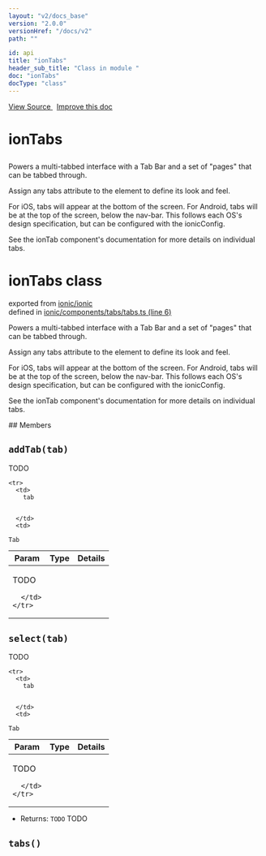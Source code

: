 ```yaml
---
layout: "v2/docs_base"
version: "2.0.0"
versionHref: "/docs/v2"
path: ""

id: api
title: "ionTabs"
header_sub_title: "Class in module "
doc: "ionTabs"
docType: "class"
---
```



<div class="improve-docs">
  <a href='http://github.com/driftyco/ionic2/tree/master/ionic/components/tabs/tabs.ts#L5'>
    View Source
  </a>
  &nbsp;
  <a href='http://github.com/driftyco/ionic2/edit/master/ionic/components/tabs/tabs.ts#L5'>
    Improve this doc
  </a>
</div>




<h1 class="api-title">

  ionTabs



</h1>





Powers a multi-tabbed interface with a Tab Bar and a set of "pages" that can be tabbed through.

Assign any tabs attribute to the element to define its look and feel.

For iOS, tabs will appear at the bottom of the screen. For Android, tabs will be at the top of the screen, below the nav-bar. This follows each OS's design specification, but can be configured with the ionicConfig.

See the ionTab component's documentation for more details on individual tabs.

<h1 class="class export">ionTabs <span class="type">class</span></h1>
<p class="module">exported from <a href='undefined'>ionic/ionic</a><br/>
defined in <a href="https://github.com/driftyco/ionic2/tree/master/ionic/components/tabs/tabs.ts#L6-L146">ionic/components/tabs/tabs.ts (line 6)</a>
</p>
<p><p>Powers a multi-tabbed interface with a Tab Bar and a set of &quot;pages&quot; that can be tabbed through.</p>
<p>Assign any tabs attribute to the element to define its look and feel.</p>
<p>For iOS, tabs will appear at the bottom of the screen. For Android, tabs will be at the top of the screen, below the nav-bar. This follows each OS&#39;s design specification, but can be configured with the ionicConfig.</p>
<p>See the ionTab component&#39;s documentation for more details on individual tabs.</p>
</p>
## Members

<div id="addTab"></div>
<h2>
  <code>addTab(tab)</code>

</h2>

TODO



<table class="table" style="margin:0;">
  <thead>
    <tr>
      <th>Param</th>
      <th>Type</th>
      <th>Details</th>
    </tr>
  </thead>
  <tbody>
    
    <tr>
      <td>
        tab
        
        
      </td>
      <td>
        
  <code>Tab</code>
      </td>
      <td>
        <p>TODO</p>

        
      </td>
    </tr>
    
  </tbody>
</table>









<div id="select"></div>
<h2>
  <code>select(tab)</code>

</h2>

TODO



<table class="table" style="margin:0;">
  <thead>
    <tr>
      <th>Param</th>
      <th>Type</th>
      <th>Details</th>
    </tr>
  </thead>
  <tbody>
    
    <tr>
      <td>
        tab
        
        
      </td>
      <td>
        
  <code>Tab</code>
      </td>
      <td>
        <p>TODO</p>

        
      </td>
    </tr>
    
  </tbody>
</table>






* Returns: 
  <code>TODO</code> TODO




<div id="tabs"></div>
<h2>
  <code>tabs()</code>

</h2>












